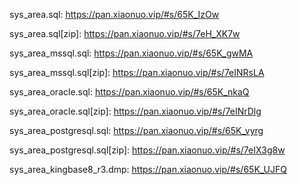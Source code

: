 sys_area.sql: https://pan.xiaonuo.vip/#s/65K_IzOw

sys_area.sql[zip]: https://pan.xiaonuo.vip/#s/7eH_XK7w

sys_area_mssql.sql: https://pan.xiaonuo.vip/#s/65K_gwMA

sys_area_mssql.sql[zip]: https://pan.xiaonuo.vip/#s/7eINRsLA

sys_area_oracle.sql: https://pan.xiaonuo.vip/#s/65K_nkaQ

sys_area_oracle.sql[zip]: https://pan.xiaonuo.vip/#s/7eINrDlg

sys_area_postgresql.sql: https://pan.xiaonuo.vip/#s/65K_vyrg

sys_area_postgresql.sql[zip]: https://pan.xiaonuo.vip/#s/7eIX3g8w

sys_area_kingbase8_r3.dmp: https://pan.xiaonuo.vip/#s/65K_UJFQ